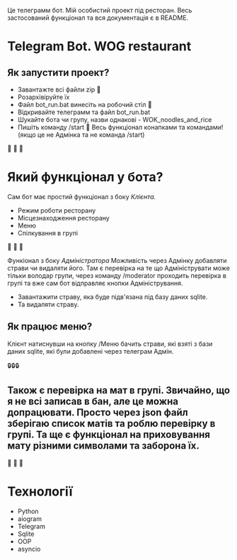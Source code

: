 
Це телеграмм бот. Мій особистий проект під ресторан. Весь застосований функціонал та вся документація є в README.
# Telegram Bot. WOG restaurant
## Як запустити проект?
- Завантажте всі файли zip :file_folder:
- Розархівіруйте їх
- Файл bot_run.bat винесіть на робочий стіл :open_file_folder:
- Відкривайте телеграмм та файл bot_run.bat
- Шукайте бота чи групу, назви однакові - WOK_noodles_and_rice
- Пишіть команду /start
:newspaper: Весь функціонал конапками та командами!(якщо це не Адмінка та не команда /start)

:pushpin: :pushpin: :pushpin:

# Який функціонал у бота?
Сам бот має простий функціонал з боку *Клієнта.*
- Режим роботи ресторану
- Місцезнаходження ресторану
- Меню
- Спілкування в групі

:pushpin: :pushpin: :pushpin:

Функіонал з боку *Адміністратора*
Можливість через Адмінку добавляти страви чи видаляти його. Там є перевірка на те що Адмініструвати може тільки володар групи, через команду /moderator проходить перевірка в групі та вже сам бот відправляє кнопки Адміністрування.
- Завантажити страву, яка буде підв'язана під базу даних sqlite.
- Та видаляти страву.

## Як працює меню?
Клієнт натиснувши на кнопку /Меню бачить страви, які взяті з бази даних sqlite, які були добавлені через телеграм Адмін.

:lock::lock::lock:

## Також є перевірка на мат в групі. Звичайно, що я не всі записав в бан, але це можна допрацювати. Просто через json файл зберігаю список матів та роблю перевірку в групі. Та ще є функціонал на приховування мату різними символами та заборона їх.

:space_invader: :space_invader: :space_invader:

# Технології 
- Python
- aiogram 
- Telegram 
- Sqlite
- OOP
- asyncio
